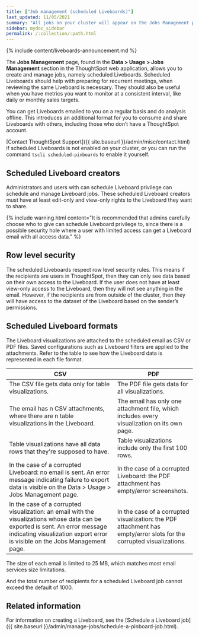 ```yaml
---
title: ["Job management (scheduled Liveboards)"]
last_updated: 11/05/2021
summary: "All jobs on your cluster will appear on the Jobs Management page. You can also view jobs for individual Liveboards under the Liveboard Actions dropdown."
sidebar: mydoc_sidebar
permalink: /:collection/:path.html
---
```


{% include content/liveboards-announcement.md %}

The **Jobs Management** page, found in the **Data > Usage > Jobs Management** section in the ThoughtSpot web application, allows you to create and manage jobs, namely scheduled Liveboards. Scheduled Liveboards should help with preparing for recurrent meetings, when reviewing the same Liveboard is necessary. They should also be useful when you have metrics you want to monitor at a consistent interval, like daily or monthly sales targets.

You can get Liveboards emailed to you on a regular basis and do analysis offline.
This introduces an additional format for you to consume and share Liveboards with others, including those who don’t have a ThoughtSpot account.

[Contact ThoughtSpot Support]({{ site.baseurl }}/admin/misc/contact.html) if scheduled Liveboards is not enabled on your cluster, or you can run the command `tscli scheduled-pinboards` to enable it yourself.

## Scheduled Liveboard creators

Administrators and users with can schedule Liveboard privilege can schedule and manage Liveboard jobs. These scheduled Liveboard creators must have at least edit-only and view-only rights to the Liveboard they want to share.

{% include warning.html content="It is recommended that admins carefully choose who to give can schedule Liveboard privilege to, since there is a possible security hole where a user with limited access can get a Liveboard email with all access data." %}

## Row level security

The scheduled Liveboards respect row level security rules. This means if the recipients are users in ThoughtSpot, then they can only see data based on their own access to the Liveboard. If the user does not have at least view-only access to the Liveboard, then they will not see anything in the email. However, if the recipients are from outside of the cluster, then they will have access to the dataset of the Liveboard based on the sender’s permissions.

## Scheduled Liveboard formats

The Liveboard visualizations are attached to the scheduled email as CSV or PDF files. Saved configurations such as Liveboard filters are applied to the attachments. Refer to the table to see how the Liveboard data is represented in each file format.

|CSV|PDF|
|---|---|
|The CSV file gets data only for table visualizations.|The PDF file gets data for all visualizations.|
|The email has n CSV attachments, where there are n table visualizations in the Liveboard.|The email has only one attachment file, which includes every visualization on its own page.|
|Table visualizations have all data rows that they're supposed to have.|Table visualizations include only the first 100 rows.|
|In the case of a corrupted Liveboard: no email is sent. An error message indicating failure to export data is visible on the Data > Usage > Jobs Management page.|In the case of a corrupted Liveboard: the PDF attachment has empty/error screenshots.|
|In the case of a corrupted visualization: an email with the visualizations whose data can be exported is sent. An error message indicating visualization export error is visible on the Jobs Management page.|In the case of a corrupted visualization: the PDF attachment has empty/error slots for the corrupted visualizations.|

The size of each email is limited to 25 MB, which matches most email services size limitations.

And the total number of recipients for a scheduled Liveboard job cannot exceed the default of 1000.

## Related information

For information on creating a Liveboard, see the [Schedule a Liveboard job]({{ site.baseurl }}/admin/manage-jobs/schedule-a-pinboard-job.html).
